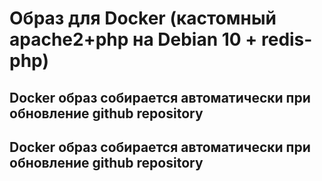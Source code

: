 # Образ для Docker (кастомный apache2+php на Debian  10 + redis-php)
## Docker образ собирается автоматически при обновление github repository 

## Docker образ собирается автоматически при обновление github repository 


